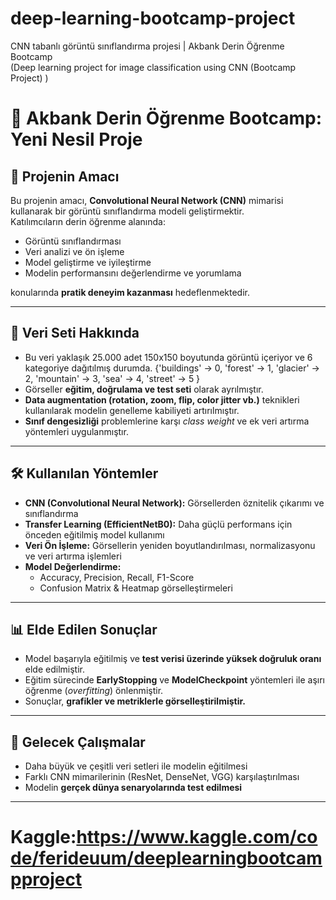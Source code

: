# deep-learning-bootcamp-project
CNN tabanlı görüntü sınıflandırma projesi | Akbank Derin Öğrenme Bootcamp  
(Deep learning project for image classification using CNN (Bootcamp Project) )

# 📌 Akbank Derin Öğrenme Bootcamp: Yeni Nesil Proje

## 🎯 Projenin Amacı
Bu projenin amacı, **Convolutional Neural Network (CNN)** mimarisi kullanarak bir görüntü sınıflandırma modeli geliştirmektir.  
Katılımcıların derin öğrenme alanında:  

- Görüntü sınıflandırması  
- Veri analizi ve ön işleme  
- Model geliştirme ve iyileştirme  
- Modelin performansını değerlendirme ve yorumlama  

konularında **pratik deneyim kazanması** hedeflenmektedir.  

---

## 📂 Veri Seti Hakkında
- Bu veri yaklaşık 25.000 adet 150x150 boyutunda görüntü içeriyor ve 6 kategoriye dağıtılmış durumda.
{'buildings' -> 0,
'forest' -> 1,
'glacier' -> 2,
'mountain' -> 3,
'sea' -> 4,
'street' -> 5 }
- Görseller **eğitim, doğrulama ve test seti** olarak ayrılmıştır.  
- **Data augmentation (rotation, zoom, flip, color jitter vb.)** teknikleri kullanılarak modelin genelleme kabiliyeti artırılmıştır.  
- **Sınıf dengesizliği** problemlerine karşı *class weight* ve ek veri artırma yöntemleri uygulanmıştır.  

---

## 🛠 Kullanılan Yöntemler
- **CNN (Convolutional Neural Network):** Görsellerden öznitelik çıkarımı ve sınıflandırma  
- **Transfer Learning (EfficientNetB0):** Daha güçlü performans için önceden eğitilmiş model kullanımı  
- **Veri Ön İşleme:** Görsellerin yeniden boyutlandırılması, normalizasyonu ve veri artırma işlemleri  
- **Model Değerlendirme:**  
  - Accuracy, Precision, Recall, F1-Score  
  - Confusion Matrix & Heatmap görselleştirmeleri  

---

## 📊 Elde Edilen Sonuçlar
- Model başarıyla eğitilmiş ve **test verisi üzerinde yüksek doğruluk oranı** elde edilmiştir.  
- Eğitim sürecinde **EarlyStopping** ve **ModelCheckpoint** yöntemleri ile aşırı öğrenme (*overfitting*) önlenmiştir.  
- Sonuçlar, **grafikler ve metriklerle görselleştirilmiştir.**  

---

## 🚀 Gelecek Çalışmalar
- Daha büyük ve çeşitli veri setleri ile modelin eğitilmesi  
- Farklı CNN mimarilerinin (ResNet, DenseNet, VGG) karşılaştırılması  
- Modelin **gerçek dünya senaryolarında test edilmesi**  

-----------------------------------------------------

# Kaggle:https://www.kaggle.com/code/ferideuum/deeplearningbootcampproject
